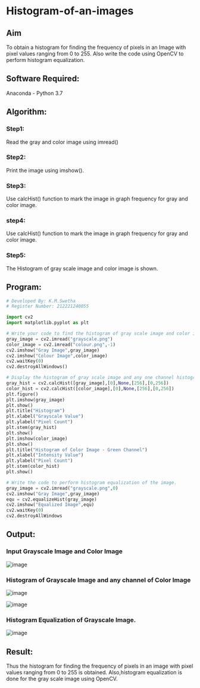 # Histogram-of-an-images
## Aim
To obtain a histogram for finding the frequency of pixels in an Image with pixel values ranging from 0 to 255. Also write the code using OpenCV to perform histogram equalization.

## Software Required:
Anaconda - Python 3.7

## Algorithm:
### Step1:
Read the gray and color image using imread()

### Step2:
Print the image using imshow().



### Step3:
Use calcHist() function to mark the image in graph frequency for gray and color image.

### step4:
Use calcHist() function to mark the image in graph frequency for gray and color image.

### Step5:
The Histogram of gray scale image and color image is shown.


## Program:
```python
# Developed By: K.M.Swetha 
# Register Number: 212221240055
```
```python
import cv2
import matplotlib.pyplot as plt

# Write your code to find the histogram of gray scale image and color image channels.
gray_image = cv2.imread("grayscale.png")
color_image = cv2.imread("colour.png",-1)
cv2.imshow("Gray Image",gray_image)
cv2.imshow("Colour Image",color_image)
cv2.waitKey(0)
cv2.destroyAllWindows()

# Display the histogram of gray scale image and any one channel histogram from color image
gray_hist = cv2.calcHist([gray_image],[0],None,[256],[0,256])
color_hist = cv2.calcHist([color_image],[0],None,[256],[0,256])
plt.figure()
plt.imshow(gray_image)
plt.show()
plt.title("Histogram")
plt.xlabel("Grayscale Value")
plt.ylabel("Pixel Count")
plt.stem(gray_hist)
plt.show()
plt.imshow(color_image)
plt.show()
plt.title("Histogram of Color Image - Green Channel")
plt.xlabel("Intensity Value")
plt.ylabel("Pixel Count")
plt.stem(color_hist)
plt.show()

# Write the code to perform histogram equalization of the image. 
gray_image = cv2.imread("grayscale.png",0)
cv2.imshow("Gray Image",gray_image)
equ = cv2.equalizeHist(gray_image)
cv2.imshow("Equalized Image",equ)
cv2.waitKey(0)
cv2.destroyAllWindows
```
## Output:
### Input Grayscale Image and Color Image

![image](https://github.com/swethamohanraj/Histogram-of-an-images/assets/94228215/f4a7898c-19f2-4236-94fb-d366cf78e182)

### Histogram of Grayscale Image and any channel of Color Image
![image](https://github.com/swethamohanraj/Histogram-of-an-images/assets/94228215/4b5ddc0a-ca81-4e25-bccd-83f3909e1394)

![image](https://github.com/swethamohanraj/Histogram-of-an-images/assets/94228215/44fa57b0-cdda-4075-aa82-54edae8a6ab1)

### Histogram Equalization of Grayscale Image.

![image](https://github.com/swethamohanraj/Histogram-of-an-images/assets/94228215/199922ed-f2e6-42ac-a079-389724081ef3)




## Result: 
Thus the histogram for finding the frequency of pixels in an image with pixel values ranging from 0 to 255 is obtained. Also,histogram equalization is done for the gray scale image using OpenCV.
